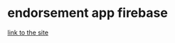 # endorsement app firebase

[link to the site](https://karpykov-ali.github.io/endorsement-app-firebase/)
